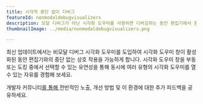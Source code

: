 ```yaml
---
title: 시각적 중단 없이 디버그
featureId: nonmodaldebugvisualizers
description: 모달 디버그가 아닌 시각화 도우미를 사용하면 디버깅하는 동안 편집기에서 원활하고 동시에 상호 작용할 수 있습니다.
thumbnailImage: ../media/nonmodaldebugvisualizers.png

---
```



최신 업데이트에서는 비모달 디버그 시각화 도우미를 도입하여 시각화 도우미 창이 활성화된 동안 편집기와의 중단 없는 상호 작용을 가능하게 합니다. 시각화 도우미 창을 부동 또는 도킹 중에서 선택할 수 있는 유연성을 통해 동시에 여러 유형의 시각화 도우미를 열 수 있는 자유를 경험해 보세요.

개발자 커뮤니티[를 통해 ](https://developercommunity.visualstudio.com/VisualStudio)전반적인 노출, 개선 방법 및 이 환경에 대한 추가 피드백을 공유하세요.


